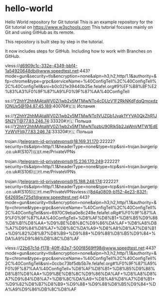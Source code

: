 # hello-world
Hello World repository for Git tutorial
This is an example repository for the Git tutorial on https://www.w3schools.com
This tutorial focuses mainly on Git and using GitHub as its remote.

This repository is built step by step in the tutorial.

It now includes steps for GitHub.
Including how to work with Branches on GitHub.

vless://d6909c1c-332e-4349-bbf4-1a54920648db@www.speedtest.net:443?mode=gun&security=tls&encryption=none&alpn=h3,h2,http/1.1&authority=&fp=chrome&type=grpc&serviceName=%40ConfigTell%2C%40ConfigTell%2C%40ConfigTell&sni=b0c021e39440b25e.felafel.org#9%EF%B8%8F%E2%83%A3%F0%9F%87%A9%F0%9F%87%AA%40ConfigTell


ss://Y2hhY2hhMjAtaWV0Zi1wb2x5MTMwNTo4cDUzV1F2RkNKdFdqQmoxdzlONUx5@194.87.45.189:40076#🇪🇸 Испания

ss://Y2hhY2hhMjAtaWV0Zi1wb2x5MTMwNTo1VUZGb1Jvak1YYVA0QkZhR1JSN2VT@77.83.246.74:33320#🇵🇱 Польша
ss://Y2hhY2hhMjAtaWV0Zi1wb2x5MTMwNTpzbU90Rlk5b2JaWnVMTW1EdEYzWVFl@77.83.246.74:33320#🇵🇱 Польша



trojan://telegram-id-privatevpns@18.169.31.170:22222?security=tls&alpn=http/1.1&headerType=none&type=tcp&sni=trojan.burgerip.co.uk#(S107)🇬🇧t.me/PrivateVPNs

trojan://telegram-id-privatevpns@15.236.170.249:22222?security=tls&alpn=http/1.1&headerType=none&type=tcp&sni=trojan.burgerip.co.uk#(S106)🇨🇵t.me/PrivateVPNs

trojan://telegram-id-privatevpns@15.188.248.174:22222?security=tls&alpn=http/1.1&headerType=none&type=tcp&sni=trojan.burgerip.co.uk#(S105)🇨🇵t.me/PrivateVPNsvless://8d4a0809-b152-4e23-832f-642695e725d1@www.speedtest.net:443?mode=gun&security=tls&encryption=none&alpn=h3,h2,http/1.1&authority=&fp=chrome&type=grpc&serviceName=%40ConfigTell%2C%40ConfigTell%2C%40ConfigTell&sni=6970C9eba0e8c249e.felafel.oRg#%F0%9F%87%A9%F0%9F%87%AA%40ConfigTell+%D8%AF%D8%B1+%D8%B5%D9%88%D8%B1%D8%AA+%D9%BE%DB%8C%D9%86%DA%AF+%D8%A8%D8%A7%D9%84%D8%A7+%DB%8C%DA%A9+%D8%A8%D8%A7%D8%B1+%D9%82%D8%B7%D8%B9+%D9%88+%D9%88%D8%B5%D9%84+%DA%A9%D9%86%DB%8C%D8%AF

vless://22b67c1d-f178-40ff-82e7-500f8569ff98@www.speedtest.net:443?mode=gun&security=tls&encryption=none&alpn=h3,h2,http/1.1&authority=&fp=chrome&type=grpc&serviceName=%40ConfigTell%2C%40ConfigTell%2C%40ConfigTell&sni=0ccbc73bf5db5b7e.felafel.org#%F0%9F%87%A9%F0%9F%87%AA%40ConfigTell+%D8%AF%D8%B1+%D8%B5%D9%88%D8%B1%D8%AA+%D9%BE%DB%8C%D9%86%DA%AF+%D8%A8%D8%A7%D9%84%D8%A7+%DB%8C%DA%A9+%D8%A8%D8%A7%D8%B1+%D9%82%D8%B7%D8%B9+%D9%88+%D9%88%D8%B5%D9%84+%DA%A9%D9%86%DB%8C%D8%AF